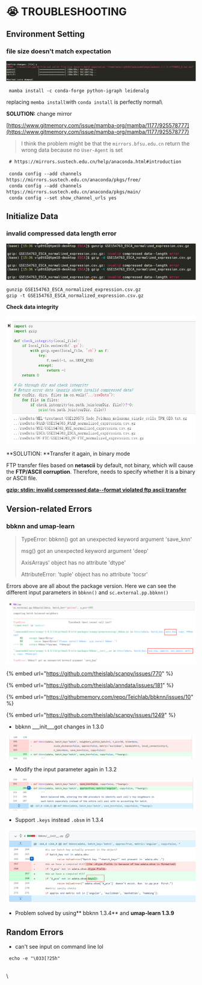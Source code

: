 # 😭 TROUBLESHOOTING

## Environment Setting

### file size doesn't match expectation

![](.gitbook/assets/image-20211027094707372.png)

```
 mamba install -c conda-forge python-igraph leidenalg
```

replacing `memba install`with `conda install` is perfectly normal\


**SOLUTION:** change mirror&#x20;

[https://www.gitmemory.com/issue/mamba-org/mamba/1177/925578777](https://www.gitmemory.com/issue/mamba-org/mamba/1177/925578777)

> I think the problem might be that the `mirrors.bfsu.edu.cn` return the wrong data because no `User-Agent` is set

```
 # https://mirrors.sustech.edu.cn/help/anaconda.html#introduction

 conda config --add channels https://mirrors.sustech.edu.cn/anaconda/pkgs/free/ 
 conda config --add channels https://mirrors.sustech.edu.cn/anaconda/pkgs/main/ 
 conda config --set show_channel_urls yes
```

## Initialize Data

### invalid compressed data length error

![](.gitbook/assets/image.png)

```
gunzip GSE154763_ESCA_normalized_expression.csv.gz
gzip -t GSE154763_ESCA_normalized_expression.csv.gz
```

**Check data integrity**

![](.gitbook/assets/image-20211027162531881.png)

**SOLUTION: **Transfer it again, in binary mode

FTP transfer files based on **netascii** by default, not binary, which will cause the **FTP/ASCII corruption**. Therefore, needs to specify whether it is a binary or ASCII file.

[**gzip: stdin: invalid compressed data--format violated ftp ascii transfer**](https://www.linuxquestions.org/questions/linux-software-2/gzip-stdin-invalid-compressed-data-format-violated-ftp-ascii-transfer-629128/?\_\_cf\_chl\_jschl\_tk\_\_=pmd\_5icZZ6dIDO4xRyw0EcfhjwzdaSaBMKFdUAn4XWhwtYU-1635323229-0-gqNtZGzNAuWjcnBszQjl)

## Version-related Errors

### bbknn and umap-learn

> TypeError: bbknn() got an unexpected keyword argument 'save\_knn'
>
> msg() got an unexpected keyword argument 'deep'
>
> AxisArrays' object has no attribute 'dtype'
>
> AttributeError: 'tuple' object has no attribute 'tocsr'

Errors above are all about the package version. Here we can see the different input parameters in `bbknn()` and `sc.external.pp.bbknn()`

![](.gitbook/assets/image-20211030185305847.png)

{% embed url="https://github.com/theislab/scanpy/issues/770" %}

{% embed url="https://github.com/theislab/anndata/issues/181" %}

{% embed url="https://githubmemory.com/repo/Teichlab/bbknn/issues/10" %}

{% embed url="https://github.com/theislab/scanpy/issues/1249" %}

* bbknn \_\__init\_\__got changes in 1.3.0

![](.gitbook/assets/image-20211030192329372.png)

* Modify the input parameter again in 1.3.2

![](.gitbook/assets/image-20211030194234874.png)

* Support `.keys` instead `.obsm` in 1.3.4

![](.gitbook/assets/image-20211031124029432.png)

* Problem solved by using** bbknn 1.3.4** and **umap-learn 1.3.9**

## Random Errors

* can't see input on command line lol

```
 echo -e "\033[?25h"
```

\
\
